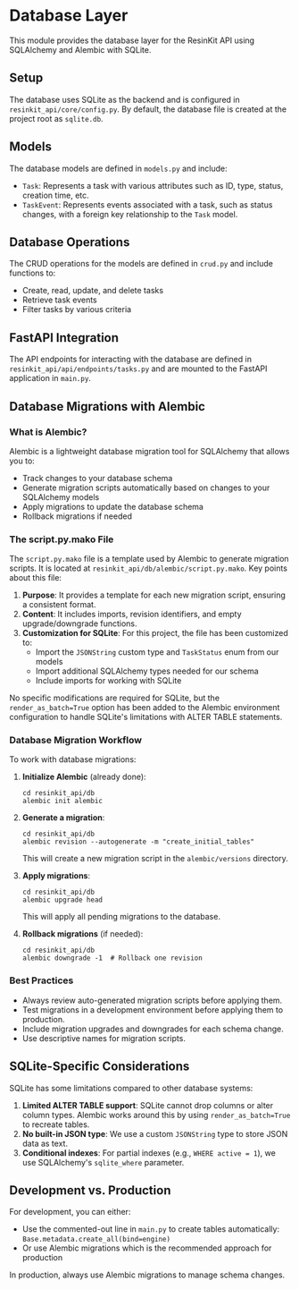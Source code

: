 # Database Layer

This module provides the database layer for the ResinKit API using SQLAlchemy and Alembic with SQLite.

## Setup

The database uses SQLite as the backend and is configured in `resinkit_api/core/config.py`. By default, the database file is created at the project root as `sqlite.db`.

## Models

The database models are defined in `models.py` and include:

- `Task`: Represents a task with various attributes such as ID, type, status, creation time, etc.
- `TaskEvent`: Represents events associated with a task, such as status changes, with a foreign key relationship to the `Task` model.

## Database Operations

The CRUD operations for the models are defined in `crud.py` and include functions to:

- Create, read, update, and delete tasks
- Retrieve task events
- Filter tasks by various criteria

## FastAPI Integration

The API endpoints for interacting with the database are defined in `resinkit_api/api/endpoints/tasks.py` and are mounted to the FastAPI application in `main.py`.

## Database Migrations with Alembic

### What is Alembic?

Alembic is a lightweight database migration tool for SQLAlchemy that allows you to:

- Track changes to your database schema
- Generate migration scripts automatically based on changes to your SQLAlchemy models
- Apply migrations to update the database schema
- Rollback migrations if needed

### The script.py.mako File

The `script.py.mako` file is a template used by Alembic to generate migration scripts. It is located at `resinkit_api/db/alembic/script.py.mako`. Key points about this file:

1. **Purpose**: It provides a template for each new migration script, ensuring a consistent format.
2. **Content**: It includes imports, revision identifiers, and empty upgrade/downgrade functions.
3. **Customization for SQLite**: For this project, the file has been customized to:
   - Import the `JSONString` custom type and `TaskStatus` enum from our models
   - Import additional SQLAlchemy types needed for our schema
   - Include imports for working with SQLite

No specific modifications are required for SQLite, but the `render_as_batch=True` option has been added to the Alembic environment configuration to handle SQLite's limitations with ALTER TABLE statements.

### Database Migration Workflow

To work with database migrations:

1. **Initialize Alembic** (already done):

   ```
   cd resinkit_api/db
   alembic init alembic
   ```

2. **Generate a migration**:

   ```
   cd resinkit_api/db
   alembic revision --autogenerate -m "create_initial_tables"
   ```

   This will create a new migration script in the `alembic/versions` directory.

3. **Apply migrations**:

   ```
   cd resinkit_api/db
   alembic upgrade head
   ```

   This will apply all pending migrations to the database.

4. **Rollback migrations** (if needed):
   ```
   cd resinkit_api/db
   alembic downgrade -1  # Rollback one revision
   ```

### Best Practices

- Always review auto-generated migration scripts before applying them.
- Test migrations in a development environment before applying them to production.
- Include migration upgrades and downgrades for each schema change.
- Use descriptive names for migration scripts.

## SQLite-Specific Considerations

SQLite has some limitations compared to other database systems:

1. **Limited ALTER TABLE support**: SQLite cannot drop columns or alter column types. Alembic works around this by using `render_as_batch=True` to recreate tables.
2. **No built-in JSON type**: We use a custom `JSONString` type to store JSON data as text.
3. **Conditional indexes**: For partial indexes (e.g., `WHERE active = 1`), we use SQLAlchemy's `sqlite_where` parameter.

## Development vs. Production

For development, you can either:

- Use the commented-out line in `main.py` to create tables automatically: `Base.metadata.create_all(bind=engine)`
- Or use Alembic migrations which is the recommended approach for production

In production, always use Alembic migrations to manage schema changes.
